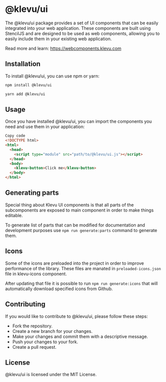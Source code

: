 # @klevu/ui

The @klevu/ui package provides a set of UI components that can be easily integrated into your web application. These components are built using StencilJS and are designed to be used as web components, allowing you to easily include them in your existing web application.

Read more and learn: https://webcomponents.klevu.com

## Installation

To install @klevu/ui, you can use npm or yarn:

```sh
npm install @klevu/ui
```

```sh
yarn add @klevu/ui
```

## Usage

Once you have installed @klevu/ui, you can import the components you need and use them in your application:

```html
Copy code
<!DOCTYPE html>
<html>
  <head>
    <script type="module" src="path/to/@klevu/ui.js"></script>
  </head>
  <body>
    <klevu-button>Click me</klevu-button>
  </body>
</html>
```

## Generating parts

Special thing about Klevu UI components is that all parts of the subcomponents are exposed to main component in order to make things editable.

To generate list of parts that can be modified for documentation and development purposes use `npm run generate:parts` command to generate them.

## Icons

Some of the icons are preloaded into the project in order to improve performance of the library. These files are manated in `preloaded-icons.json` file in klevu-icons component.

After updating that file it is possible to run `npm run generate:icons` that will automatically download specified icons from Github.

## Contributing

If you would like to contribute to @klevu/ui, please follow these steps:

- Fork the repository.
- Create a new branch for your changes.
- Make your changes and commit them with a descriptive message.
- Push your changes to your fork.
- Create a pull request.

## License

@klevu/ui is licensed under the MIT License.

